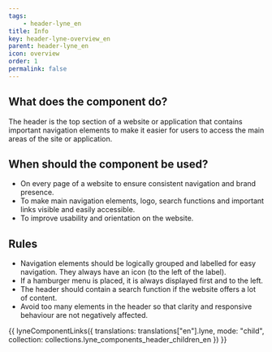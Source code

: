 ```yaml
---
tags: 
    - header-lyne_en
title: Info
key: header-lyne-overview_en
parent: header-lyne_en
icon: overview
order: 1
permalink: false
---
```


## What does the component do?
The header is the top section of a website or application that contains important navigation elements to make it easier for users to access the main areas of the site or application.

## When should the component be used?
* On every page of a website to ensure consistent navigation and brand presence.
* To make main navigation elements, logo, search functions and important links visible and easily accessible.
* To improve usability and orientation on the website.

## Rules
* Navigation elements should be logically grouped and labelled for easy navigation. They always have an icon (to the left of the label).
* If a hamburger menu is placed, it is always displayed first and to the left.
* The header should contain a search function if the website offers a lot of content.
* Avoid too many elements in the header so that clarity and responsive behaviour are not negatively affected.

{{ lyneComponentLinks({
  translations: translations["en"].lyne,
  mode: "child",
  collection: collections.lyne_components_header_children_en
}) }}
